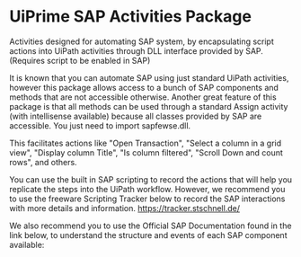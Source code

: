 # UiPrime SAP Activities Package

Activities designed for automating SAP system, by encapsulating script actions into UiPath activities through DLL interface provided by SAP. (Requires script to be enabled in SAP)

It is known that you can automate SAP using just standard UiPath activities, however this package allows access to a bunch of SAP components and methods that are not accessible otherwise.
Another great feature of this package is that all methods can be used through a standard Assign activity (with intellisense available)
because all classes provided by SAP are accessible. You just need to import sapfewse.dll.

This facilitates actions like "Open Transaction", "Select a column in a grid view", "Display column Title", "Is column filtered", "Scroll Down and count rows", and others.

You can use the built in SAP scripting to record the actions that will help you replicate the steps into the UiPath workflow.
However, we recommend you to use the freeware Scripting Tracker below to record the SAP interactions with more details and information.
https://tracker.stschnell.de/

We also recommend you to use the Official SAP Documentation found in the link below, to understand the structure and events of each SAP component available:

